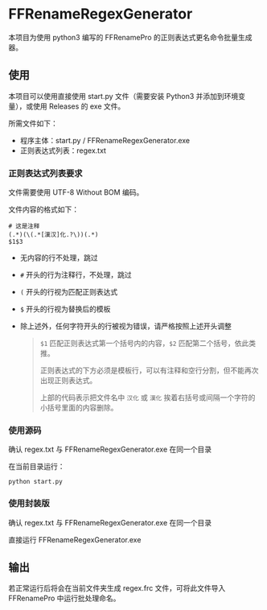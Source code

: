 # FFRenameRegexGenerator

本项目为使用 python3 编写的 FFRenamePro 的正则表达式更名命令批量生成器。

## 使用
本项目可以使用直接使用 start.py 文件（需要安装 Python3 并添加到环境变量），或使用 Releases 的 exe 文件。

所需文件如下：

- 程序主体：start.py / FFRenameRegexGenerator.exe
- 正则表达式列表：regex.txt

### 正则表达式列表要求

文件需要使用 UTF-8 Without BOM 编码。

文件内容的格式如下：

```
# 这是注释
(.*)(\(.*[漢汉]化.?\))(.*)
$1$3
```

- 无内容的行不处理，跳过
- `#` 开头的行为注释行，不处理，跳过
- `(` 开头的行视为匹配正则表达式
- `$` 开头的行视为替换后的模板
- 除上述外，任何字符开头的行被视为错误，请严格按照上述开头调整

  >`$1` 匹配正则表达式第一个括号内的内容，`$2` 匹配第二个括号，依此类推。
  > 
  > 正则表达式的下方必须是模板行，可以有注释和空行分割，但不能再次出现正则表达式。
  > 
  > 上部的代码表示把文件名中 `汉化` 或 `漢化` 挨着右括号或间隔一个字符的小括号里面的内容删除。

### 使用源码

确认 regex.txt 与 FFRenameRegexGenerator.exe 在同一个目录

在当前目录运行：

```shell
python start.py
```

### 使用封装版

确认 regex.txt 与 FFRenameRegexGenerator.exe 在同一个目录

直接运行 FFRenameRegexGenerator.exe

## 输出

若正常运行后将会在当前文件夹生成 regex.frc 文件，可将此文件导入 FFRenamePro 中运行批处理命名。
